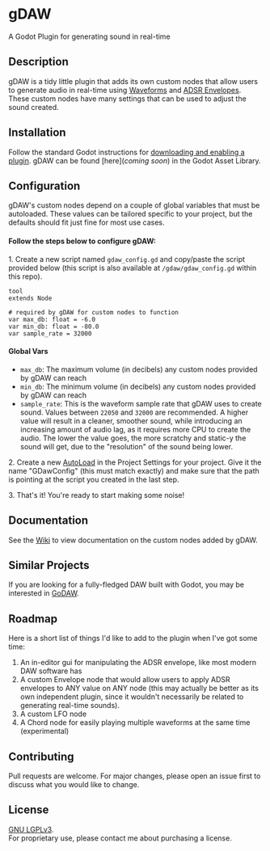 # **gDAW**
A Godot Plugin for generating sound in real-time

## **Description**
gDAW is a tidy little plugin that adds its own custom nodes that allow users to generate audio in real-time using [Waveforms](https://en.wikipedia.org/wiki/Waveform) and [ADSR Envelopes](https://en.wikipedia.org/wiki/Envelope_(music)). These custom nodes have many settings that can be used to adjust the sound created.

## **Installation**
Follow the standard Godot instructions for [downloading and enabling a plugin](https://docs.godotengine.org/en/stable/tutorials/plugins/editor/installing_plugins.html#installing-a-plugin).
gDAW can be found [here](*coming soon*) in the Godot Asset Library.

## **Configuration**
gDAW's custom nodes depend on a couple of global variables that must be autoloaded. These values can be tailored specific to your project, but the defaults should fit just fine for most use cases.

#### **Follow the steps below to configure gDAW:**
1\. Create a new script named `gdaw_config.gd` and copy/paste the script provided below (this script is also available at `/gdaw/gdaw_config.gd` within this repo).
```
tool
extends Node

# required by gDAW for custom nodes to function
var max_db: float = -6.0
var min_db: float = -80.0
var sample_rate = 32000
```
#### **Global Vars**
- `max_db`: The maximum volume (in decibels) any custom nodes provided by gDAW can reach
- `min_db`: The minimum volume (in decibels) any custom nodes provided by gDAW can reach
- `sample_rate`: This is the waveform sample rate that gDAW uses to create sound. Values between `22050` and `32000` are recommended. A higher value will result in a cleaner, smoother sound, while introducing an increasing amount of audio lag, as it requires more CPU to create the audio. The lower the value goes, the more scratchy and static-y the sound will get, due to the "resolution" of the sound being lower.

2\. Create a new [AutoLoad](https://docs.godotengine.org/en/stable/getting_started/step_by_step/singletons_autoload.html#autoload) in the Project Settings for your project. Give it the name "GDawConfig" (this must match exactly) and make sure that the path is pointing at the script you created in the last step.

3\. That's it! You're ready to start making some noise!

## **Documentation**
See the [Wiki](https://github.com/RoseAndres/gDAW/wiki) to view documentation on the custom nodes added by gDAW.

## **Similar Projects**
If you are looking for a fully-fledged DAW built with Godot, you may be interested in [GoDAW](https://github.com/QuadCubedStudios/GoDAW).

## **Roadmap**
Here is a short list of things I'd like to add to the plugin when I've got some time:
1. An in-editor gui for manipulating the ADSR envelope, like most modern DAW software has
2. A custom Envelope node that would allow users to apply ADSR envelopes to ANY value on ANY node (this may actually be better as its own independent plugin, since it wouldn't necessarily be related to generating real-time sounds).
3. A custom LFO node
4. A Chord node for easily playing multiple waveforms at the same time (experimental)


## **Contributing**
Pull requests are welcome. For major changes, please open an issue first to discuss what you would like to change.

## **License**
[GNU LGPLv3](https://choosealicense.com/licenses/lgpl-3.0/).\
For proprietary use, please contact me about purchasing a license.
